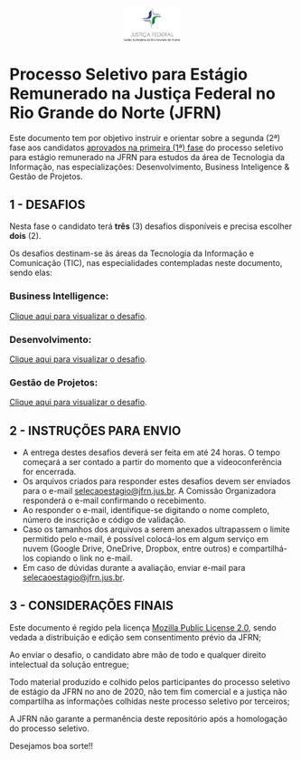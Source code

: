 <p align="center">
  <img src="material-de-apoio/img/jfrn_logo.png" width="20%" />
</p>

# Processo Seletivo para Estágio Remunerado na Justiça Federal no Rio Grande do Norte (JFRN)

Este documento tem por objetivo instruir e orientar sobre a segunda (2ª) fase aos candidatos <a href='https://www.jfrn.jus.br/administracao/estagios/2020/edital-resultado-1a-fase.pdf' target='_blank' >aprovados na primeira (1ª) fase</a> do processo seletivo para estágio remunerado na JFRN para estudos da área de Tecnologia da Informação, nas especializações: Desenvolvimento, Business Inteligence & Gestão de Projetos.

## 1 - DESAFIOS

Nesta fase o candidato terá **três** (3) desafios disponíveis e precisa escolher **dois** (2).

Os desafios destinam-se às áreas da Tecnologia da Informação e Comunicação (TIC), nas especialidades contempladas neste documento, sendo elas:

### Business Intelligence:
[Clique aqui para visualizar o desafio](desafios/BUSINESS_INTELLIGENCE.md).

### Desenvolvimento:
[Clique aqui para visualizar o desafio](desafios/DESENVOLVIMENTO.md).

### Gestão de Projetos:
[Clique aqui para visualizar o desafio](desafios/PROJETOS.md).

## 2 - INSTRUÇÕES PARA ENVIO

- A entrega destes desafios deverá ser feita em até 24 horas. O tempo começará a ser contado a partir do momento que a videoconferência for encerrada.
- Os arquivos criados para responder estes desafios devem ser enviados para o e-mail selecaoestagio@jfrn.jus.br. A Comissão Organizadora responderá o e-mail confirmando o recebimento.
- Ao responder o e-mail, identifique-se digitando o nome completo, número de inscrição e código de validação.
- Caso os tamanhos dos arquivos a serem anexados ultrapassem o limite permitido pelo e-mail, é possível colocá-los em algum serviço em nuvem (Google Drive, OneDrive, Dropbox, entre outros) e compartilhá-los copiando o link no e-mail.
- Em caso de dúvidas durante a avaliação, enviar e-mail para selecaoestagio@jfrn.jus.br.

## 3 - CONSIDERAÇÕES FINAIS

Este documento é regido pela licença [Mozilla Public License 2.0](https://github.com/jackson-roberio/selecao-estagio-jfrn-2020/blob/master/LICENSE), sendo vedada a distribuição e edição sem consentimento prévio da JFRN;

Ao enviar o desafio, o candidato abre mão de todo e qualquer direito intelectual da solução entregue;

Todo material produzido e colhido pelos participantes do processo seletivo de estágio da JFRN no ano de 2020, não tem fim comercial e a justiça não compartilha as informações colhidas neste processo seletivo por terceiros;

A JFRN não garante a permanência deste repositório após a homologação do processo seletivo.

Desejamos boa sorte!!
